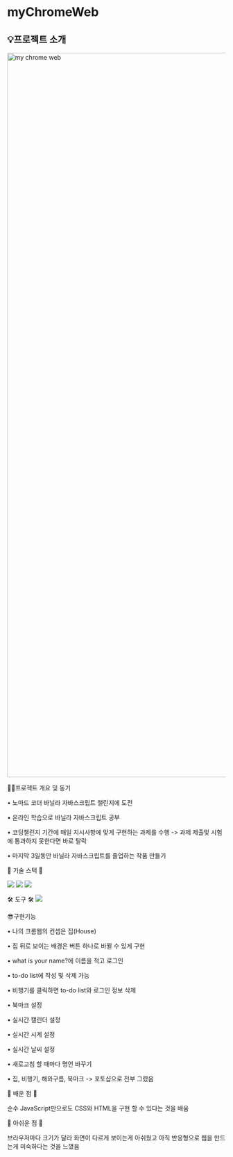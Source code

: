 # myChromeWeb

<h2>💡프로젝트 소개</h2>
<img width="1669" alt="my chrome web" src="https://user-images.githubusercontent.com/62044613/231513541-2b182f95-5bac-4053-adaf-7f9d7ac8e645.png">

✍🏻프로젝트 개요 및 동기 

• 노마드 코더 바닐라 자바스크립트 챌린지에 도전

• 온라인 학습으로 바닐라 자바스크립트 공부

• 코딩챌린지 기간에 매일 지시사항에 맞게 구현하는 과제를 수행 -> 과제 제출및 시험에 통과하지 못한다면 바로 탈락

• 마지막 3일동안 바닐라 자바스크립트를 졸업하는 작품 만들기


🎀 기술 스택 🎀 

<img src="https://img.shields.io/badge/HTML5-E34F26?style=flat-square&logo=html5&logoColor=white"/> <img src="https://img.shields.io/badge/CSS3-1572B6?style=flat-square&logo=css3&logoColor=white"/> <img src="https://img.shields.io/badge/JavaScript-F7DF1E?style=flat-square&logo=JavaScript&logoColor=white"/> 

🛠 도구 🛠 
<img src="https://img.shields.io/badge/Visual Studio Code-007ACC?style=flat-square&logo=visualstudiocode&logoColor=white"/>

😎구현기능

• 나의 크롬웹의 컨셉은 집(House) 

• 집 뒤로 보이는 배경은 버튼 하나로 바뀔 수 있게 구현

• what is your name?에 이름을 적고 로그인

• to-do list에 작성 및 삭제 가능

• 비행기를 클릭하면 to-do list와 로그인 정보 삭제

• 북마크 설정

• 실시간 캘린더 설정 

• 실시간 시계 설정

• 실시간 날씨 설정

• 새로고침 할 때마다 명언 바꾸기

• 집, 비행기, 해와구름, 북마크 -> 포토샵으로 전부 그렸음

🫠 배운 점 🫠

순수 JavaScript만으로도 CSS와 HTML을 구현 할 수 있다는 것을 배움

🫠 아쉬운 점 🫠

브라우저마다 크기가 달라 화면이 다르게 보이는게 아쉬웠고 아직 반응형으로 웹을 만드는게 미숙하다는 것을 느꼈음




